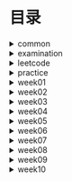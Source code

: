 # 目录 #

<details>
<summary>common</summary>

* [DoubleEndNode](./src/main/java/org/lql/common/DoubleEndNode.java)
* [ListNode](./src/main/java/org/lql/common/ListNode.java)

</details>

<details>
<summary>examination</summary>

* [ET1Main](./src/main/java/org/lql/examination/ET1Main.java)
* [ET2BuildHouse](./src/main/java/org/lql/examination/ET2BuildHouse.java)
* [MT1FourSum](./src/main/java/org/lql/examination/MT1FourSum.java)
* [MT2Maze](./src/main/java/org/lql/examination/MT2Maze.java)

</details>

<details>
<summary>leetcode</summary>

* 【day001】[MergeOrderedArray-88. 合并两个有序数组](./src/main/java/org/lql/leetcode/MergeOrderedArray.java)
* 【day002】[ReverseList-206 反转链表](./src/main/java/org/lql/leetcode/ReverseList.java)
* 【day003】[HasCycle-141. 环形链表](./src/main/java/org/lql/leetcode/HasCycle.java)
* 【day004】[DetectCycle-142. 环形链表](./src/main/java/org/lql/leetcode/DetectCycle.java)
* 【day005】[Valid-20. 有效的括号](./src/main/java/org/lql/leetcode/Valid.java)
* 【day006】[ReverseGroup-25. K 个一组翻转链表](./src/main/java/org/lql/leetcode/ReverseGroup.java)
* 【day007】[MinStack-155. 最小栈](./src/main/java/org/lql/leetcode/MinStack.java)
* 【day008】[TwoSum-1. 两数之和](./src/main/java/org/lql/leetcode/TwoSum.java)
* 【day009】[GroupAnagrams-49. 字母异位词分组](./src/main/java/org/lql/leetcode/GroupAnagrams.java)
* 【day010】[LRUCache-146. LRU 缓存](./src/main/java/org/lql/leetcode/LRUCache.java)
* 【day011】[NumMatrix-304. 二维区域和检索 - 矩阵不可变](./src/main/java/org/lql/leetcode/NumMatrix.java)
* 【day012】[MaxSubArray-53. 最大子数组和](./src/main/java/org/lql/leetcode/MaxSubArray.java)
* 【day013】[ThreeSum-15. 三数之和](./src/main/java/org/lql/leetcode/ThreeSum.java)
* 【day014】[MaxArea-11. 盛最多水的容器](./src/main/java/org/lql/leetcode/MaxArea.java)
* 【day015】[Subsets-78. 子集](./src/main/java/org/lql/leetcode/Subsets.java)
* 【day016】[Combine-77. 组合](./src/main/java/org/lql/leetcode/Combine.java)
* 【day017】[IsValidBST-98. 验证二叉搜索树](./src/main/java/org/lql/leetcode/IsValidBST.java)
* 【day018】[MyPow-50. Pow(x, n)](./src/main/java/org/lql/leetcode/MyPow.java)
* 【day019】[GenerateParenthesis-22. 括号生成](./src/main/java/org/lql/leetcode/GenerateParenthesis.java)
* 【day020】[Codec-297. 二叉树的序列化与反序列化](./src/main/java/org/lql/leetcode/Codec.java)
* 【day021】[CanFinish-207. 课程表](./src/main/java/org/lql/leetcode/CanFinish.java)
* 【day022】[FindRedundantConnection-684. 冗余连接](./src/main/java/org/lql/leetcode/FindRedundantConnection.java)
* 【day023】[LetterCombinations-17. 电话号码的字母组合](./src/main/java/org/lql/leetcode/LetterCombinations.java)
* 【day024】[SolveNQueens-51. N 皇后](./src/main/java/org/lql/leetcode/SolveNQueens.java)
* 【day025】[NumIslands-200. 岛屿数量](./src/main/java/org/lql/leetcode/NumIslands.java)
* 【day026】[MinMutation-433. 最小基因变化](./src/main/java/org/lql/leetcode/MinMutation.java)
* 【day027】[DeleteNode-450. 删除二叉搜索树中的节点](./src/main/java/org/lql/leetcode/DeleteNode.java)
* 【day028】[MergeKLists-23. 合并K个升序链表](./src/main/java/org/lql/leetcode/MergeKLists.java)
* 【day029】[MaxSlidingWindow-239. 滑动窗口最大值](./src/main/java/org/lql/leetcode/MaxSlidingWindow.java)
* 【day030】[Search-704. 二分查找](./src/main/java/org/lql/leetcode/Search.java)
* 【day031】[SearchRange-34. 在排序数组中查找元素的第一个和最后一个位置](./src/main/java/org/lql/leetcode/SearchRange.java)
* 【day032】[MySqrt-69. Sqrt(x)](./src/main/java/org/lql/leetcode/MySqrt.java)
* 【day033】[FindPeakElement-162. 寻找峰值](./src/main/java/org/lql/leetcode/FindPeakElement.java)
* 【day034】[GuessNumber-374. 猜数字大小](./src/main/java/org/lql/leetcode/GuessNumber.java)
* 【day035】2.6[FindKthLargest-215. 数组中的第K个最大元素](./src/main/java/org/lql/leetcode/FindKthLargest.java)
* 【day036】2.7[Merge-56. 合并区间](./src/main/java/org/lql/leetcode/Merge.java)
* 【day037】2.8[ClimbStairs-70. 爬楼梯](./src/main/java/org/lql/leetcode/ClimbStairs.java)
* 【day038】2.9[CoinChange-322. 零钱兑换](./src/main/java/org/lql/leetcode/CoinChange.java)
* 【day039】2.10[MaxProfit-122. 买卖股票的最佳时机 II](./src/main/java/org/lql/leetcode/MaxProfit.java)
* 【day040】2.11[Jump-45. 跳跃游戏 II](./src/main/java/org/lql/leetcode/Jump.java)
* 【day041】2.12[CoinChange-322. 零钱兑换](./src/main/java/org/lql/leetcode/CoinChange.java)
* 【day042】2.13[MaxSubArray-53. 最大子数组和](./src/main/java/org/lql/leetcode/MaxSubArray.java)
* 【day043】2.14[LengthOfLIS-300. 最长递增子序列](./src/main/java/org/lql/leetcode/LengthOfLIS.java)
* 【day044】2.15[MaxProduct-152. 乘积最大子数组](./src/main/java/org/lql/leetcode/MaxProduct.java)
* 【day045】2.16[MaxProfit-121. 买卖股票的最佳时机](./src/main/java/org/lql/leetcode/MaxProfit1.java)
* 【day046】2.17[MaxProfit-122. 买卖股票的最佳时机 II](./src/main/java/org/lql/leetcode/MaxProfit.java)
* 【day047】2.18[Rob-198. 打家劫舍](./src/main/java/org/lql/leetcode/Rob.java)
* 【day048】2.19[MinDistance-72. 编辑距离](./src/main/java/org/lql/leetcode/MinDistance.java)
* 【day049】2.20[RobIII-337. 打家劫舍 III](./src/main/java/org/lql/leetcode/RobIII.java)
* 【day050】2.21[CoinChangeII-518. 零钱兑换 II](./src/main/java/org/lql/leetcode/CoinChangeII.java)
* 【day051】2.22[Trie-208. 实现 Trie (前缀树)](./src/main/java/org/lql/leetcode/Trie.java)
* 【day052】2.23[SuperMarket-超市](./src/main/java/org/lql/leetcode/SuperMarket.java)
* 【day052】2.23[Main-超市](./src/main/java/org/lql/leetcode/Main.java)
* 【day053】2.24[FindCircleNum-547. 省份数量](./src/main/java/org/lql/leetcode/FindCircleNum.java)
* 【day054】2.25[FindTheCity-1334. 阈值距离内邻居最少的城市](./src/main/java/org/lql/leetcode/FindTheCity.java)
* 【day055】2.26[Dijkstra-850. Dijkstra求最短路 II](./src/main/java/org/lql/leetcode/Dijkstra.java)
* 【day056】2.27[NeighborSearch-136. 邻值查找](./src/main/java/org/lql/leetcode/NeighborSearch.java)
* 【day057】2.28[MinCostConnectPoints-1584. 连接所有点的最小费用](./src/main/java/org/lql/leetcode/MinCostConnectPoints.java)
* 【day058】3.01[MyAtoi-8. 字符串转换整数 (atoi)](./src/main/java/org/lql/leetcode/MyAtoi.java)
* 【day059】3.02[StrStr-28. 实现 strStr()](./src/main/java/org/lql/leetcode/StrStr.java)
* 【day060】3.03[IsPalindrome-2125. 验证回文串](./src/main/java/org/lql/leetcode/IsPalindrome.java)
* 【day061】3.04[ValidPalindrome-680. 验证回文字符串 Ⅱ](./src/main/java/org/lql/leetcode/ValidPalindrome.java)
* 【day062】3.05[LongestPalindrome-5. 最长回文子串](./src/main/java/org/lql/leetcode/LongestPalindrome.java)
* 【day063】3.06[EightDigit-845. 八数码](./src/main/java/org/lql/leetcode/EightDigit.java)
* 【day064】3.07[IsValidSudoku-36. 有效的数独](./src/main/java/org/lql/leetcode/IsValidSudoku.java)
* 【day065】3.08[NumArray-307. 区域和检索 - 数组可修改](./src/main/java/org/lql/leetcode/NumArray.java)
* 【day066】3.09[HammingWeight-191. 位1的个数](./src/main/java/org/lql/leetcode/HammingWeight.java)
* 【day067】3.10[MyPowerI-50. Pow(x, n)](./src/main/java/org/lql/leetcode/MyPowerI.java)
* 【day068】3.11[SolveNQueensI-51. N 皇后](./src/main/java/org/lql/leetcode/SolveNQueensI.java)
* 【day069】3.12[GetSkyline-218. 天际线问题](./src/main/java/org/lql/leetcode/GetSkyline.java)
* 【day070】3.13[Trap-42. 接雨水](./src/main/java/org/lql/leetcode/Trap.java)

* [LeetCode](./src/main/java/org/lql/leetcode/LeetCode.md)

</details>

<details>
<summary>practice</summary>

* [==========week-001==========]
* [Calculate-224. 基本计算器](./src/main/java/org/lql/practice/week01/Calculate.java)【已完成】
* [DetectCycle-142. 环形链表 II ](./src/main/java/org/lql/practice/week01/DetectCycle.java)【已完成】
* [EvalRPN-150. 逆波兰表达式求值](./src/main/java/org/lql/practice/week01/EvalRPN.java)【已完成】
* [HasCycle-141. 环形链表](./src/main/java/org/lql/practice/week01/HasCycle.java)【已完成】
* [IsValid-20. 有效的括号](./src/main/java/org/lql/practice/week01/IsValid.java)【已完成】
* [LargestRectangleArea-84. 柱状图中最大的矩形](./src/main/java/org/lql/practice/week01/LargestRectangleArea.java)【已完成】
* [MaxSlidingWindow-239. 滑动窗口最大值](./src/main/java/org/lql/practice/week01/MaxSlidingWindow.java)【已完成】
* [Merge-88. 合并两个有序数组](./src/main/java/org/lql/practice/week01/Merge.java)【已完成】
* [MinStack-155. 最小栈](./src/main/java/org/lql/practice/week01/MinStack.java)【已完成】
* [MoveZeroes-283. 移动零](./src/main/java/org/lql/practice/week01/MoveZeroes.java)【已完成】
* [NeighborSearch-邻值查找](./src/main/java/org/lql/practice/week01/NeighborSearch.java)【已完成】
* [RemoveDuplicates-26. 删除有序数组中的重复项](./src/main/java/org/lql/practice/week01/RemoveDuplicates.java)【已完成】
* [ReverseKGroup-25. K 个一组翻转链表](./src/main/java/org/lql/practice/week01/ReverseKGroup.java)【已完成】
* [ReverseList-206. 反转链表](./src/main/java/org/lql/practice/week01/ReverseList.java)【已完成】
* [Trap-42. 接雨水](./src/main/java/org/lql/practice/week01/Trap.java)【已完成】


* [==========week-002==========]
  
* [CorpFlightBookings-1109. 航班预订统计](./src/main/java/org/lql/practice/week02/CorpFlightBookings.java)【已完成】
* [FindSubstring-30. 串联所有单词的子串](./src/main/java/org/lql/practice/week02/FindSubstring.java)【已完成】
* [GroupAnagrams-49. 字母异位词分组](./src/main/java/org/lql/practice/week02/GroupAnagrams.java)【已完成】
* [LRUCache-146. LRU 缓存](./src/main/java/org/lql/practice/week02/LRUCache.java)【已完成】
* [MaxArea-11. 盛最多水的容器](./src/main/java/org/lql/practice/week02/MaxArea.java)【已完成】
* [MaxSubArray-53. 最大子数组和](./src/main/java/org/lql/practice/week02/MaxSubArray.java)【已完成】
* [NumberOfSubarrays-1248. 统计「优美子数组」](./src/main/java/org/lql/practice/week02/NumberOfSubarrays.java)【已完成】
* [NumMatrix-304. 二维区域和检索 - 矩阵不可变](./src/main/java/org/lql/practice/week02/NumMatrix.java)【已完成】
* [RobotSim-874. 模拟行走机器人](./src/main/java/org/lql/practice/week02/RobotSim.java)【已完成】
* [ThreeSum-15. 三数之和](./src/main/java/org/lql/practice/week02/ThreeSum.java)【已完成】
* [TwoSum-167. 两数之和 II - 输入有序数组](./src/main/java/org/lql/practice/week02/TwoSum.java)【已完成】


* [==========week-003==========]

* [BuildTree-105. 从前序与中序遍历序列构造二叉树](./src/main/java/org/lql/practice/week03/BuildTree.java)【待完成】
* [CanFinish-207. 课程表](./src/main/java/org/lql/practice/week03/CanFinish.java)【待完成】
* [Codec-297. 二叉树的序列化与反序列化](./src/main/java/org/lql/practice/week03/Codec.java)【待完成】
* [Combine-77. 组合](./src/main/java/org/lql/practice/week03/Combine.java)【待完成】
* [FindRedundantConnection-684. 冗余连接](./src/main/java/org/lql/practice/week03/FindRedundantConnection.java)【待完成】
* [GenerateParenthesis-22. 括号生成](./src/main/java/org/lql/practice/week03/GenerateParenthesis.java)【待完成】
* [InorderTraversal-94. 二叉树的中序遍历](./src/main/java/org/lql/practice/week03/InorderTraversal.java)【待完成】
* [InvertTree-226. 翻转二叉树](./src/main/java/org/lql/practice/week03/InvertTree.java)【待完成】
* [IsValidBST-98. 验证二叉搜索树](./src/main/java/org/lql/practice/week03/IsValidBST.java)【待完成】
* [LevelOrder-429. N 叉树的层序遍历](./src/main/java/org/lql/practice/week03/LevelOrder.java)【待完成】
* [LowestCommonAncestor-236. 二叉树的最近公共祖先](./src/main/java/org/lql/practice/week03/LowestCommonAncestor.java)【待完成】
* [MaxDepth-104. 二叉树的最大深度](./src/main/java/org/lql/practice/week03/MaxDepth.java)【待完成】
* [MinDepth-111. 二叉树的最小深度](./src/main/java/org/lql/practice/week03/MinDepth.java)【待完成】
* [MyPow-50. Pow(x, n)](./src/main/java/org/lql/practice/week03/MyPow.java)【待完成】
* [Permute-46. 全排列](./src/main/java/org/lql/practice/week03/Permute.java)【待完成】
* [Preorder-589. N 叉树的前序遍历](./src/main/java/org/lql/practice/week03/Preorder.java)【待完成】
* [Subsets-78. 子集](./src/main/java/org/lql/practice/week03/Subsets.java)【待完成】


* [==========week-004==========]

* [DeleteNode-450. 删除二叉搜索树中的节点](./src/main/java/org/lql/practice/week04/DeleteNode.java)【待完成】
* [InorderSuccessor-面试题 04.06. 后继者](./src/main/java/org/lql/practice/week04/InorderSuccessor.java)【待完成】
* [InsertIntoBST-701. 二叉搜索树中的插入操作](./src/main/java/org/lql/practice/week04/InsertIntoBST.java)【待完成】
* [LetterCombinations-17. 电话号码的字母组合](./src/main/java/org/lql/practice/week04/LetterCombinations.java)【待完成】
* [LongestIncreasingPath-329. 矩阵中的最长递增路径](./src/main/java/org/lql/practice/week04/LongestIncreasingPath.java)【待完成】
* [MaxSlidingWindow-239. 滑动窗口最大值](./src/main/java/org/lql/practice/week04/MaxSlidingWindow.java)【待完成】
* [MergeKLists-23. 合并K个升序链表](./src/main/java/org/lql/practice/week04/MergeKLists.java)【待完成】
* [MinMutation-433. 最小基因变化](./src/main/java/org/lql/practice/week04/MinMutation.java)【待完成】
* [NumIslands-200. 岛屿数量](./src/main/java/org/lql/practice/week04/NumIslands.java)【待完成】
* [SolveNQueens-51. N 皇后](./src/main/java/org/lql/practice/week04/SolveNQueens.java)【待完成】


* [==========week-005==========]

* [FindKthLargest-215. 数组中的第K个最大元素](./src/main/java/org/lql/practice/week05/FindKthLargest.java)【待完成】
* [FindMin-153. 寻找旋转排序数组中的最小值](./src/main/java/org/lql/practice/week05/FindMin.java)【待完成】
* [FindPeakElement-162. 寻找峰值](./src/main/java/org/lql/practice/week05/FindPeakElement.java)【待完成】
* [GuessNumber-374. 猜数字大小](./src/main/java/org/lql/practice/week05/GuessNumber.java)【待完成】
* [Merge-56. 合并区间](./src/main/java/org/lql/practice/week05/Merge.java)【待完成】
* [MinDays-1482. 制作 m 束花所需的最少天数](./src/main/java/org/lql/practice/week05/MinDays.java)【待完成】
* [MySqrt-69. x 的平方根](./src/main/java/org/lql/practice/week05/MySqrt.java)【待完成】
* [RelativeSortArray-1122. 数组的相对排序](./src/main/java/org/lql/practice/week05/RelativeSortArray.java)【待完成】
* [ReversePairs-493. 翻转对](./src/main/java/org/lql/practice/week05/ReversePairs.java)【待完成】
* [Search-704. 二分查找](./src/main/java/org/lql/practice/week05/Search.java)【待完成】
* [SearchRange-34. 在排序数组中查找元素的第一个和最后一个位置](./src/main/java/org/lql/practice/week05/SearchRange.java)【待完成】
* [SortArray-912. 排序数组](./src/main/java/org/lql/practice/week05/SortArray.java)【待完成】
* [SplitArray-410. 分割数组的最大值](./src/main/java/org/lql/practice/week05/SplitArray.java)【待完成】
* [WarehouseLocation-货仓选址](./src/main/java/org/lql/practice/week05/WarehouseLocation.java)【待完成】


* [==========week-006==========]

* [CoinChange-322. 零钱兑换](./src/main/java/org/lql/practice/week06/CoinChange.java)【待完成】
* [FindContentChildren-455. 分发饼干](./src/main/java/org/lql/practice/week06/FindContentChildren.java)【已完成】
* [Jump-45. 跳跃游戏 II](./src/main/java/org/lql/practice/week06/Jump.java)【已完成】
* [LemonadeChange-860. 柠檬水找零](./src/main/java/org/lql/practice/week06/LemonadeChange.java)【已完成】
* [LengthOfLIS-300. 最长递增子序列](./src/main/java/org/lql/practice/week06/LengthOfLIS.java)【待完成】
* [LongestCommonSubsequence-1143. 最长公共子序列](./src/main/java/org/lql/practice/week06/LongestCommonSubsequence.java)【待完成】
* [MaxProduct-152. 乘积最大子数组](./src/main/java/org/lql/practice/week06/MaxProduct.java)【待完成】
* [MaxProfit-122. 买卖股票的最佳时机 II](./src/main/java/org/lql/practice/week06/MaxProfit.java)【已完成】
* [MaxSubArray-53. 最大子数组和](./src/main/java/org/lql/practice/week06/MaxSubArray.java)【待完成】
* [MinimumEffort-1665. 完成所有任务的最少初始能量](./src/main/java/org/lql/practice/week06/MinimumEffort.java)【待完成】
* [UniquePathsWithObstacles-63. 不同路径 II](./src/main/java/org/lql/practice/week06/UniquePathsWithObstacles.java)【待完成】


* [==========week-007==========]

* [CanPartition-416. 分割等和子集](./src/main/java/org/lql/practice/week07/CanPartition.java)【待完成】
* [CoinChangeII-518. 零钱兑换 II](./src/main/java/org/lql/practice/week07/CoinChangeII.java)【待完成】
* [FindMaxValueOfEquation-1499. 满足不等式的最大值](./src/main/java/org/lql/practice/week07/FindMaxValueOfEquation.java)【待完成】
* [MaxCoins-312. 戳气球](./src/main/java/org/lql/practice/week07/MaxCoins.java)【待完成】
* [MaxProfitI-121. 买卖股票的最佳时机](./src/main/java/org/lql/practice/week07/MaxProfitI.java)【待完成】
* [MaxProfitII-122. 买卖股票的最佳时机 II](./src/main/java/org/lql/practice/week07/MaxProfitII.java)【待完成】
* [MaxProfitIII-123. 买卖股票的最佳时机 III](./src/main/java/org/lql/practice/week07/MaxProfitIII.java)【待完成】
* [MaxProfitIV-188. 买卖股票的最佳时机 IV](./src/main/java/org/lql/practice/week07/MaxProfitIV.java)【待完成】
* [MaxProfitV-714. 买卖股票的最佳时机含手续费](./src/main/java/org/lql/practice/week07/MaxProfitV.java)【待完成】
* [MaxProfitVI-09. 最佳买卖股票时机含冷冻期](./src/main/java/org/lql/practice/week07/MaxProfitVI.java)【待完成】
* [MaxSubarraySumCircular-918. 环形子数组的最大和 ](./src/main/java/org/lql/practice/week07/MaxSubarraySumCircular.java)【待完成】
* [MergeStones-1000. 合并石头的最低成本](./src/main/java/org/lql/practice/week07/MergeStones.java)【待完成】
* [MinDistance-72. 编辑距离 ](./src/main/java/org/lql/practice/week07/MinDistance.java)【待完成】
* [RobI-198. 打家劫舍](./src/main/java/org/lql/practice/week07/RobI.java)【待完成】
* [RobII-213. 打家劫舍 II](./src/main/java/org/lql/practice/week07/RobII.java)【待完成】
* [RobIII-337. 打家劫舍 III](./src/main/java/org/lql/practice/week07/RobIII.java)【待完成】


* [==========week-008==========]

* [Dijkstra-850. Dijkstra求最短路 II](./src/main/java/org/lql/practice/week08/Dijkstra.java)【待完成】
* [FindCircleNum-547. 省份数量](./src/main/java/org/lql/practice/week08/FindCircleNum.java)【待完成】
* [FindTheCity-FindTheCity](./src/main/java/org/lql/practice/week08/FindTheCity.java)【待完成】
* [FindWords-212. 单词搜索 II](./src/main/java/org/lql/practice/week08/FindWords.java)【待完成】
* [MinCostConnectPoints-1584. 连接所有点的最小费用](./src/main/java/org/lql/practice/week08/MinCostConnectPoints.java)【待完成】
* [NetworkDelayTime-743. 网络延迟时间](./src/main/java/org/lql/practice/week08/NetworkDelayTime.java)【待完成】
* [Solve-130. 被围绕的区域](./src/main/java/org/lql/practice/week08/Solve.java)【待完成】
* [SuperMarket-145. 超市](./src/main/java/org/lql/practice/week08/SuperMarket.java)【待完成】
* [Trie-208. 实现 Trie (前缀树)](./src/main/java/org/lql/practice/week08/Trie.java)【待完成】


* [==========week-009==========]

* [EightDigitI-45. 八数码](./src/main/java/org/lql/practice/week09/EightDigitI.java)【待完成】
* [EightDigitII-179. 八数码](./src/main/java/org/lql/practice/week09/EightDigitII.java)【待完成】
* [GenerateParenthesis-22. 括号生成](./src/main/java/org/lql/practice/week09/GenerateParenthesis.java)【待完成】
* [IsMatch-10. 正则表达式匹配](./src/main/java/org/lql/practice/week09/IsMatch.java)【待完成】
* [IsPalindrome-125. 验证回文串](./src/main/java/org/lql/practice/week09/IsPalindrome.java)【待完成】
* [IsValidSudoku-36. 有效的数独](./src/main/java/org/lql/practice/week09/IsValidSudoku.java)【待完成】
* [LadderLength-127. 单词接龙](./src/main/java/org/lql/practice/week09/LadderLength.java)【待完成】
* [LongestPalindrome-5. 最长回文子串](./src/main/java/org/lql/practice/week09/LongestPalindrome.java)【待完成】
* [MyAtoi-8. 字符串转换整数 (atoi)](./src/main/java/org/lql/practice/week09/MyAtoi.java)【待完成】
* [NumDistinct-115. 不同的子序列](./src/main/java/org/lql/practice/week09/NumDistinct.java)【待完成】
* [RepeatedStringMatch-686. 重复叠加字符串匹配](./src/main/java/org/lql/practice/week09/RepeatedStringMatch.java)【待完成】
* [SlidingPuzzle-73. 滑动谜题](./src/main/java/org/lql/practice/week09/SlidingPuzzle.java)【待完成】
* [SolveNQueens-51. N 皇后](./src/main/java/org/lql/practice/week09/SolveNQueens.java)【待完成】
* [SolveSudoku-37. 解数独](./src/main/java/org/lql/practice/week09/SolveSudoku.java)【待完成】
* [StrStr-28. 实现 strStr()](./src/main/java/org/lql/practice/week09/StrStr.java)【待完成】
* [ValidPalindrome-680. 验证回文字符串 Ⅱ](./src/main/java/org/lql/practice/week09/ValidPalindrome.java)【待完成】


* [==========week-010==========]

* [CountBits-338. 比特位计数](./src/main/java/org/lql/practice/week10/CountBits.java)【待完成】
* [CountRangeSum-327. 区间和的个数](./src/main/java/org/lql/practice/week10/CountRangeSum.java)【待完成】
* [GetSkyline-218. 天际线问题](./src/main/java/org/lql/practice/week10/GetSkyline.java)【待完成】
* [HammingWeight-191. 位1的个数](./src/main/java/org/lql/practice/week10/HammingWeight.java)【待完成】
* [IntegerProblem-243. 一个简单的整数问题2](./src/main/java/org/lql/practice/week10/IntegerProblem.java)【待完成】
* [IsPowerOfTwo-231. 2 的幂](./src/main/java/org/lql/practice/week10/IsPowerOfTwo.java)【待完成】
* [MinInterval-1851. 包含每个查询的最小区间](./src/main/java/org/lql/practice/week10/MinInterval.java)【待完成】
* [MyPow-50. Pow(x, n)](./src/main/java/org/lql/practice/week10/MyPow.java)【待完成】
* [NumArray-307. 区域和检索 - 数组可修改](./src/main/java/org/lql/practice/week10/NumArray.java)【待完成】
* [ReverseBits-190. 颠倒二进制位](./src/main/java/org/lql/practice/week10/ReverseBits.java)【待完成】
* [SolveNQueens-51. N 皇后](./src/main/java/org/lql/practice/week10/SolveNQueens.java)【待完成】
* [SolveSudoku-37. 解数独](./src/main/java/org/lql/practice/week10/SolveSudoku.java)【待完成】

</details>
<details>
<summary>week01</summary>

* [MaximalRectangle-85. 最大矩形](./src/main/java/org/lql/week01/MaximalRectangle.java)【已完成】
* [MergeOrderedList-21 合并两个有序链表](./src/main/java/org/lql/week01/MergeOrderedList.java)【已完成】
* [MyCircularDeque-641. 设计循环双端队列](./src/main/java/org/lql/week01/MyCircularDeque.java)【已完成】
* [PlusOne-1. 加一](./src/main/java/org/lql/week01/PlusOne.java)【已完成】

</details>
<details>
<summary>week02</summary>

* [FindShortestSubArray-697. 数组的度](./src/main/java/org/lql/week02/FindShortestSubArray.java)【已完成】
* [NumSubmatrixSumTarget-1074. 元素和为目标值的子矩阵数量](./src/main/java/org/lql/week02/NumSubmatrixSumTarget.java)【已完成】
* [SubarraySum-560. 和为 K 的子数组](./src/main/java/org/lql/week02/SubarraySum.java)【已完成】
* [SubdomainVisits-811. 子域名访问计数](./src/main/java/org/lql/week02/SubdomainVisits.java)【已完成】

</details>
<details>
<summary>week03</summary>

* [BuildTree-106. 从中序与后序遍历序列构造二叉树](./src/main/java/org/lql/week03/BuildTree.java)【已完成】
* [FindOrder-210. 课程表 II](./src/main/java/org/lql/week03/FindOrder.java)【未完成】
* [FindRedundantDirectedConnection-685. 冗余连接 II](./src/main/java/org/lql/week03/FindRedundantDirectedConnection.java)【未完成】
* [MergeKLists-23. 合并K个升序链表](./src/main/java/org/lql/week03/MergeKLists.java)【已完成】
* [PermuteUnique-47. 全排列 II](./src/main/java/org/lql/week03/PermuteUnique.java)【未完成】

</details>
<details>
<summary>week04</summary>

* [ConvertBST-538. 把二叉搜索树转换为累加树](./src/main/java/org/lql/week04/ConvertBST.java)【已完成】
* [Solve-130. 被围绕的区域](./src/main/java/org/lql/week04/Solve.java)【已完成】
* [Twitter-355. 设计推特](./src/main/java/org/lql/week04/Twitter.java)【未完成】

</details>
<details>
<summary>week05</summary>

* [CountRangeSum-327. 区间和的个数](./src/main/java/org/lql/week05/CountRangeSum.java)【未完成】
* [FindMin-154. 寻找旋转排序数组中的最小值 II](./src/main/java/org/lql/week05/FindMin.java)【已完成】
* [MinEatingSpeed-875. 爱吃香蕉的珂珂](./src/main/java/org/lql/week05/MinEatingSpeed.java)【已完成】
* [ShipWithinDays-1011. 在 D 天内送达包裹的能力](./src/main/java/org/lql/week05/ShipWithinDays.java)【已完成】
* [TopVotedCandidate-911. 在线选举](./src/main/java/org/lql/week05/TopVotedCandidate.java)【未完成】

</details>
<details>
<summary>week06</summary>

* [ClimbStairs-70. 爬楼梯](./src/main/java/org/lql/week06/ClimbStairs.java)【已完成】
* [FindNumberOfLIS-673. 最长递增子序列的个数](./src/main/java/org/lql/week06/FindNumberOfLIS.java)【已完成】
* [MinimumTotal-120. 三角形最小路径和](./src/main/java/org/lql/week06/MinimumTotal.java)【已完成】

</details>

<details>
<summary>week07</summary>

* [CanJump-55. 跳跃游戏](./src/main/java/org/lql/week07/CanJump.java)【已完成】
* [Jump-45. 跳跃游戏 II](./src/main/java/org/lql/week07/Jump.java)【已完成】
* [LongestPalindromeSubseq-516. 最长回文子序列](./src/main/java/org/lql/week07/LongestPalindromeSubseq.java)【已完成】
* [MaxPathSum-124. 二叉树中的最大路径和](./src/main/java/org/lql/week07/MaxPathSum.java)【待完成】
* [NumSquares-279. 完全平方数](./src/main/java/org/lql/week07/NumSquares.java)【已完成】

</details>

<details>
<summary>week08</summary>

* [FindRedundantConnection-684. 冗余连接](./src/main/java/org/lql/week08/FindRedundantConnection.java)【已完成】
* [NumIslands-200. 岛屿数量](./src/main/java/org/lql/week08/NumIslands.java)【待完成】

</details>

<details>
<summary>week09</summary>

* [FindAnagrams-438. 找到字符串中所有字母异位词](./src/main/java/org/lql/week09/FindAnagrams.java)【已完成】
* [FirstUniqChar-387. 字符串中的第一个唯一字符](./src/main/java/org/lql/week09/FirstUniqChar.java)【已完成】
* [GroupAnagrams-49. 字母异位词分组](./src/main/java/org/lql/week09/GroupAnagrams.java)【已完成】
* [IsAnagram-242. 有效的字母异位词](./src/main/java/org/lql/week09/IsAnagram.java)【已完成】
* [IsIsomorphic-205. 同构字符串](./src/main/java/org/lql/week09/IsIsomorphic.java)【待完成】
* [IsMatch-44. 通配符匹配](./src/main/java/org/lql/week09/IsMatch.java)【待完成】
* [LengthOfLastWord-58. 最后一个单词的长度](./src/main/java/org/lql/week09/LengthOfLastWord.java)【待完成】
* [LongestCommonPrefix-14. 最长公共前缀](./src/main/java/org/lql/week09/LongestCommonPrefix.java)【待完成】
* [NumJewelsInStones-771. 宝石与石头](./src/main/java/org/lql/week09/NumJewelsInStones.java)【已完成】
* [ReverseOnlyLetters-917. 仅仅反转字母](./src/main/java/org/lql/week09/ReverseOnlyLetters.java)【待完成】
* [ReverseString-344. 反转字符串](./src/main/java/org/lql/week09/ReverseString.java)【待完成】
* [ReverseWords-151. 翻转字符串里的单词](./src/main/java/org/lql/week09/ReverseWords.java)【待完成】
* [ShortestPathBinaryMatrix-1091. 二进制矩阵中的最短路径](./src/main/java/org/lql/week09/ShortestPathBinaryMatrix.java)【待完成】
* [ToLowerCase-709. 转换成小写字母](./src/main/java/org/lql/week09/ToLowerCase.java)【已完成】

</details>

<details>
<summary>week10</summary>

* [FallingSquares-699. 掉落的方块](./src/main/java/org/lql/week10/FallingSquares.java)【待完成】
* [GeneralBalanceTree-253. 普通平衡树](./src/main/java/org/lql/week10/GeneralBalanceTree.java)【待完成】
* [MaxSlidingWindow-239. 滑动窗口最大值](./src/main/java/org/lql/week10/MaxSlidingWindow.java)【待完成】
* [NeighborSearch-136. 邻值查找](./src/main/java/org/lql/week10/NeighborSearch.java)【待完成】
* [Skiplist-1206. 设计跳表](./src/main/java/org/lql/week10/Skiplist.java)【待完成】

</details>
